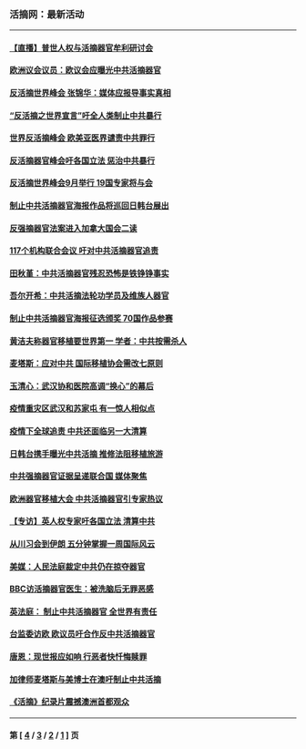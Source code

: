### 活摘网：最新活动
---
#### [【直播】普世人权与活摘器官牟利研讨会](../../pages/nf5883/n13425146.md?12140430) 
#### [欧洲议会议员：欧议会应曝光中共活摘器官](../../pages/nf5883/n13336571.md?12140430) 
#### [反活摘世界峰会 张锦华：媒体应报导事实真相](../../pages/nf5883/n13278502.md?12140430) 
#### [“反活摘之世界宣言”吁全人类制止中共暴行](../../pages/nf5883/n13259730.md?12140430) 
#### [世界反活摘峰会 欧美亚医界谴责中共罪行](../../pages/nf5883/n13253550.md?12140430) 
#### [反活摘器官峰会吁各国立法 惩治中共暴行](../../pages/nf5883/n13245052.md?12140430) 
#### [反活摘世界峰会9月举行 19国专家将与会](../../pages/nf5883/n13201492.md?12140430) 
#### [制止中共活摘器官海报作品将巡回日韩台展出](../../pages/nf5883/n13177791.md?12140430) 
#### [反强摘器官法案进入加拿大国会二读](../../pages/nf5883/n13033450.md?12140430) 
#### [117个机构联合会议 吁对中共活摘器官追责](../../pages/nf5883/n12775087.md?12140430) 
#### [田秋堇：中共活摘器官残忍恐怖是铁铮铮事实](../../pages/nf5883/n12702148.md?12140430) 
#### [吾尔开希：中共活摘法轮功学员及维族人器官](../../pages/nf5883/n12693197.md?12140430) 
#### [制止中共活摘器官海报征选颁奖 70国作品参赛](../../pages/nf5883/n12692050.md?12140430) 
#### [黄洁夫称器官移植要世界第一 学者：中共按需杀人](../../pages/nf5883/n12572329.md?12140430) 
#### [麦塔斯：应对中共 国际移植协会需改七原则](../../pages/nf5883/n12514711.md?12140430) 
#### [玉清心：武汉协和医院高调“换心”的幕后](../../pages/nf5883/n12298730.md?12140430) 
#### [疫情重灾区武汉和苏家屯 有一惊人相似点](../../pages/nf5883/n12150824.md?12140430) 
#### [疫情下全球追责 中共还面临另一大清算](../../pages/nf5883/n12070397.md?12140430) 
#### [日韩台携手曝光中共活摘 推修法阻移植旅游](../../pages/nf5883/n11712046.md?12140430) 
#### [中共强摘器官证据呈递联合国 媒体聚焦](../../pages/nf5883/n11546426.md?12140430) 
#### [欧洲器官移植大会 中共活摘器官引专家热议](../../pages/nf5883/n11539095.md?12140430) 
#### [【专访】英人权专家吁各国立法 清算中共](../../pages/nf5883/n11367315.md?12140430) 
#### [从川习会到伊朗 五分钟掌握一周国际风云](../../pages/nf5883/n11338520.md?12140430) 
#### [美媒：人民法庭裁定中共仍在掠夺器官](../../pages/nf5883/n11334897.md?12140430) 
#### [BBC访活摘器官医生：被洗脑后无罪恶感](../../pages/nf5883/n11335935.md?12140430) 
#### [英法庭： 制止中共活摘器官 全世界有责任](../../pages/nf5883/n11330691.md?12140430) 
#### [台监委访欧 欧议员吁合作反中共活摘器官](../../pages/nf5883/n11109190.md?12140430) 
#### [唐恩：现世报应如响 行恶者快忏悔赎罪](../../pages/nf5883/n11104016.md?12140430) 
#### [加律师麦塔斯与美博士在澳吁制止中共活摘](../../pages/nf5883/n10724764.md?12140430) 
#### [《活摘》纪录片震撼澳洲首都观众](../../pages/nf5883/n10722747.md?12140430) 

---
#### 第 [ [4](./4.md?12140430) / [3](./3.md?12140430) / [2](./2.md?12140430) / [1](./1.md?12140430) ] 页
